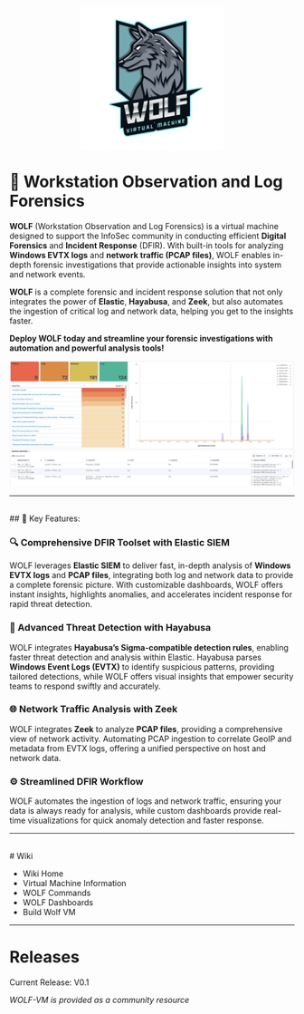 
<p align="center">
<img align="center" src="https://raw.githubusercontent.com/H0wl3r/WOLF-VM/refs/heads/main/Images/wolf.png" width=50% height=50%>  
</p>

# 🐺 Workstation Observation and Log Forensics

**WOLF** (Workstation Observation and Log Forensics) is a virtual machine designed to support the InfoSec community in conducting efficient **Digital Forensics** and **Incident Response** (DFIR). With built-in tools for analyzing **Windows EVTX logs** and **network traffic (PCAP files)**, WOLF enables in-depth forensic investigations that provide actionable insights into system and network events.

**WOLF** is a complete forensic and incident response solution that not only integrates the power of **Elastic**, **Hayabusa**, and **Zeek**, but also automates the ingestion of critical log and network data, helping you get to the insights faster.

**Deploy WOLF today and streamline your forensic investigations with automation and powerful analysis tools!**

![Dashboard](https://raw.githubusercontent.com/H0wl3r/WOLF-VM/refs/heads/main/Images/screenshot.png)


---
<br>
## 🔑 Key Features:

### 🔍 Comprehensive DFIR Toolset with Elastic SIEM

WOLF leverages **Elastic SIEM** to deliver fast, in-depth analysis of **Windows EVTX logs** and **PCAP files**, integrating both log and network data to provide a complete forensic picture. With customizable dashboards, WOLF offers instant insights, highlights anomalies, and accelerates incident response for rapid threat detection.

### 📄 Advanced Threat Detection with Hayabusa

WOLF integrates **Hayabusa’s Sigma-compatible detection rules**, enabling faster threat detection and analysis within Elastic. Hayabusa parses **Windows Event Logs (EVTX)** to identify suspicious patterns, providing tailored detections, while WOLF offers visual insights that empower security teams to respond swiftly and accurately.

### 🌐 Network Traffic Analysis with Zeek

WOLF integrates **Zeek** to analyze **PCAP files**, providing a comprehensive view of network activity. Automating PCAP ingestion to correlate GeoIP and metadata from EVTX logs, offering a unified perspective on host and network data.

### ⚙️ Streamlined DFIR Workflow

WOLF automates the ingestion of logs and network traffic, ensuring your data is always ready for analysis, while custom dashboards provide real-time visualizations for quick anomaly detection and faster response.


---
<br>
# Wiki

- Wiki Home
- Virtual Machine Information
- WOLF Commands
- WOLF Dashboards
- Build Wolf VM


---

# Releases

Current Release: V0.1 

*WOLF-VM is provided as a community resource*





